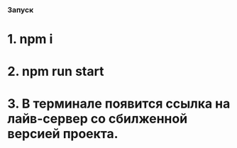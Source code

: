 ### Запуск

# 1. npm i
# 2. npm run start
# 3. В терминале появится ссылка на лайв-сервер со сбилженной версией проекта.